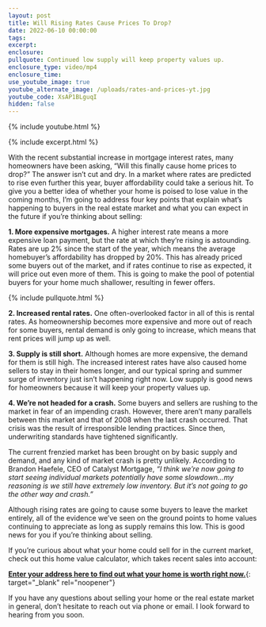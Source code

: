 ```yaml
---
layout: post
title: Will Rising Rates Cause Prices To Drop?
date: 2022-06-10 00:00:00
tags:
excerpt:
enclosure:
pullquote: Continued low supply will keep property values up.
enclosure_type: video/mp4
enclosure_time:
use_youtube_image: true
youtube_alternate_image: /uploads/rates-and-prices-yt.jpg
youtube_code: XsAP1BLguqI
hidden: false
---
```

{% include youtube.html %}

{% include excerpt.html %}

With the recent substantial increase in mortgage interest rates, many homeowners have been asking, “Will this finally cause home prices to drop?” The answer isn’t cut and dry. In a market where rates are predicted to rise even further this year, buyer affordability could take a serious hit. To give you a better idea of whether your home is poised to lose value in the coming months, I’m going to address four key points that explain what’s happening to buyers in the real estate market and what you can expect in the future if you’re thinking about selling:

**1\. More expensive mortgages.** A higher interest rate means a more expensive loan payment, but the rate at which they’re rising is astounding. Rates are up 2% since the start of the year, which means the average homebuyer’s affordability has dropped by 20%. This has already priced some buyers out of the market, and if rates continue to rise as expected, it will price out even more of them. This is going to make the pool of potential buyers for your home much shallower, resulting in fewer offers.

{% include pullquote.html %}

**2\. Increased rental rates.** One often-overlooked factor in all of this is rental rates. As homeownership becomes more expensive and more out of reach for some buyers, rental demand is only going to increase, which means that rent prices will jump up as well.

**3\. Supply is still short.** Although homes are more expensive, the demand for them is still high. The increased interest rates have also caused home sellers to stay in their homes longer, and our typical spring and summer surge of inventory just isn’t happening right now. Low supply is good news for homeowners because it will keep your property values up.

**4\. We’re not headed for a crash.** Some buyers and sellers are rushing to the market in fear of an impending crash. However, there aren’t many parallels between this market and that of 2008 when the last crash occurred. That crisis was the result of irresponsible lending practices. Since then, underwriting standards have tightened significantly.

The current frenzied market has been brought on by basic supply and demand, and any kind of market crash is pretty unlikely. According to Brandon Haefele, CEO of Catalyst Mortgage, *“I think we’re now going to start seeing individual markets potentially have some slowdown…my reasoning is we still have extremely low inventory. But it’s not going to go the other way and crash.”*

Although rising rates are going to cause some buyers to leave the market entirely, all of the evidence we’ve seen on the ground points to home values continuing to appreciate as long as supply remains this low. This is good news for you if you’re thinking about selling.

If you’re curious about what your home could sell for in the current market, check out this home value calculator, which takes recent sales into account:

[**Enter your address here to find out what your home is worth right now.**](https://hmbt.co/7HLD7m){: target="_blank" rel="noopener"}

If you have any questions about selling your home or the real estate market in general, don’t hesitate to reach out via phone or email. I look forward to hearing from you soon.
